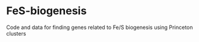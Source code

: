# FeS-biogenesis
Code and data for finding genes related to Fe/S biogenesis using Princeton clusters
